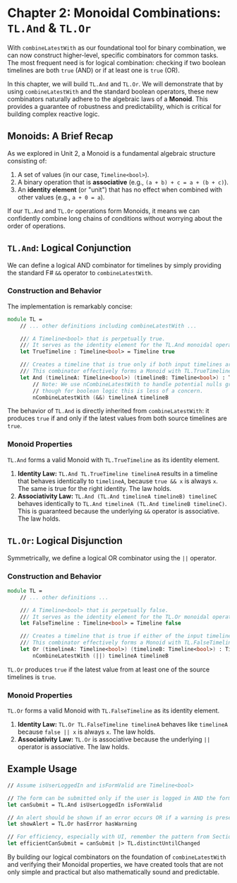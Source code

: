 # Chapter 2: Monoidal Combinations: `TL.And` & `TL.Or`

With `combineLatestWith` as our foundational tool for binary combination, we can now construct higher-level, specific combinators for common tasks. The most frequent need is for logical combination: checking if two boolean timelines are both `true` (AND) or if at least one is `true` (OR).

In this chapter, we will build `TL.And` and `TL.Or`. We will demonstrate that by using `combineLatestWith` and the standard boolean operators, these new combinators naturally adhere to the algebraic laws of a **Monoid**. This provides a guarantee of robustness and predictability, which is critical for building complex reactive logic.

## Monoids: A Brief Recap

As we explored in Unit 2, a Monoid is a fundamental algebraic structure consisting of:

1.  A set of values (in our case, `Timeline<bool>`).
2.  A binary operation that is **associative** (e.g., `(a + b) + c = a + (b + c)`).
3.  An **identity element** (or "unit") that has no effect when combined with other values (e.g., `a + 0 = a`).

If our `TL.And` and `TL.Or` operations form Monoids, it means we can confidently combine long chains of conditions without worrying about the order of operations.

## `TL.And`: Logical Conjunction

We can define a logical AND combinator for timelines by simply providing the standard F# `&&` operator to `combineLatestWith`.

### Construction and Behavior

The implementation is remarkably concise:

```fsharp
module TL =
    // ... other definitions including combineLatestWith ...

    /// A Timeline<bool> that is perpetually true.
    /// It serves as the identity element for the TL.And monoidal operation.
    let TrueTimeline : Timeline<bool> = Timeline true

    /// Creates a timeline that is true only if both input timelines are true.
    /// This combinator effectively forms a Monoid with TL.TrueTimeline as its identity.
    let And (timelineA: Timeline<bool>) (timelineB: Timeline<bool>) : Timeline<bool> =
        // Note: We use nCombineLatestWith to handle potential nulls gracefully,
        // though for boolean logic this is less of a concern.
        nCombineLatestWith (&&) timelineA timelineB
```

The behavior of `TL.And` is directly inherited from `combineLatestWith`: it produces `true` if and only if the latest values from both source timelines are `true`.

### Monoid Properties

`TL.And` forms a valid Monoid with `TL.TrueTimeline` as its identity element.

1.  **Identity Law:** `TL.And TL.TrueTimeline timelineA` results in a timeline that behaves identically to `timelineA`, because `true && x` is always `x`. The same is true for the right identity. The law holds.
2.  **Associativity Law:** `TL.And (TL.And timelineA timelineB) timelineC` behaves identically to `TL.And timelineA (TL.And timelineB timelineC)`. This is guaranteed because the underlying `&&` operator is associative. The law holds.

## `TL.Or`: Logical Disjunction

Symmetrically, we define a logical OR combinator using the `||` operator.

### Construction and Behavior

```fsharp
module TL =
    // ... other definitions ...

    /// A Timeline<bool> that is perpetually false.
    /// It serves as the identity element for the TL.Or monoidal operation.
    let FalseTimeline : Timeline<bool> = Timeline false

    /// Creates a timeline that is true if either of the input timelines is true.
    /// This combinator effectively forms a Monoid with TL.FalseTimeline as its identity.
    let Or (timelineA: Timeline<bool>) (timelineB: Timeline<bool>) : Timeline<bool> =
        nCombineLatestWith (||) timelineA timelineB
```

`TL.Or` produces `true` if the latest value from at least one of the source timelines is `true`.

### Monoid Properties

`TL.Or` forms a valid Monoid with `TL.FalseTimeline` as its identity element.

1.  **Identity Law:** `TL.Or TL.FalseTimeline timelineA` behaves like `timelineA` because `false || x` is always `x`. The law holds.
2.  **Associativity Law:** `TL.Or` is associative because the underlying `||` operator is associative. The law holds.

## Example Usage

```fsharp
// Assume isUserLoggedIn and isFormValid are Timeline<bool>

// The form can be submitted only if the user is logged in AND the form is valid.
let canSubmit = TL.And isUserLoggedIn isFormValid

// An alert should be shown if an error occurs OR if a warning is present.
let showAlert = TL.Or hasError hasWarning

// For efficiency, especially with UI, remember the pattern from Section 3:
let efficientCanSubmit = canSubmit |> TL.distinctUntilChanged
```

By building our logical combinators on the foundation of `combineLatestWith` and verifying their Monoidal properties, we have created tools that are not only simple and practical but also mathematically sound and predictable.